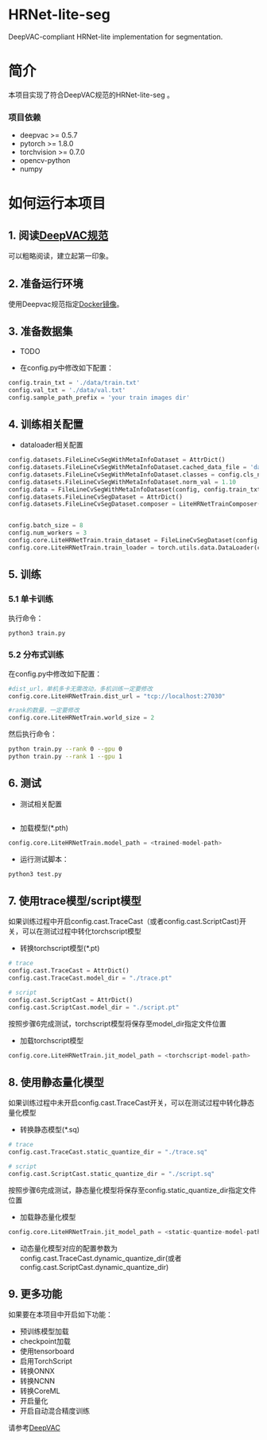 # HRNet-lite-seg
DeepVAC-compliant HRNet-lite implementation for segmentation.

# 简介
本项目实现了符合DeepVAC规范的HRNet-lite-seg 。

### 项目依赖

- deepvac >= 0.5.7
- pytorch >= 1.8.0
- torchvision >= 0.7.0
- opencv-python
- numpy

# 如何运行本项目

## 1. 阅读[DeepVAC规范](https://github.com/DeepVAC/deepvac)
可以粗略阅读，建立起第一印象。

## 2. 准备运行环境
使用Deepvac规范指定[Docker镜像](https://github.com/DeepVAC/deepvac#2-%E7%8E%AF%E5%A2%83%E5%87%86%E5%A4%87)。

## 3. 准备数据集

- TODO

- 在config.py中修改如下配置：
```python
config.train_txt = './data/train.txt'
config.val_txt = './data/val.txt'
config.sample_path_prefix = 'your train images dir'
```

## 4. 训练相关配置

- dataloader相关配置

```python
config.datasets.FileLineCvSegWithMetaInfoDataset = AttrDict()
config.datasets.FileLineCvSegWithMetaInfoDataset.cached_data_file = 'data/clothes.p'
config.datasets.FileLineCvSegWithMetaInfoDataset.classes = config.cls_num
config.datasets.FileLineCvSegWithMetaInfoDataset.norm_val = 1.10
config.data = FileLineCvSegWithMetaInfoDataset(config, config.train_txt, config.sample_path_prefix)()
config.datasets.FileLineCvSegDataset = AttrDict()
config.datasets.FileLineCvSegDataset.composer = LiteHRNetTrainComposer(config)


config.batch_size = 8
config.num_workers = 3
config.core.LiteHRNetTrain.train_dataset = FileLineCvSegDataset(config, config.train_txt, config.delimiter, config.sample_path_prefix)
config.core.LiteHRNetTrain.train_loader = torch.utils.data.DataLoader(config.core.LiteHRNetTrain.train_dataset, batch_size=config.batch_size, shuffle=True, num_workers=config.num_workers, pin_memory=config.pin_memory)

```
## 5. 训练

### 5.1 单卡训练
执行命令：

```bash
python3 train.py
```

### 5.2 分布式训练

在config.py中修改如下配置：
```python
#dist_url，单机多卡无需改动，多机训练一定要修改
config.core.LiteHRNetTrain.dist_url = "tcp://localhost:27030"

#rank的数量，一定要修改
config.core.LiteHRNetTrain.world_size = 2
```
然后执行命令：

```bash
python train.py --rank 0 --gpu 0
python train.py --rank 1 --gpu 1
```


## 6. 测试

- 测试相关配置

```python


```

- 加载模型(*.pth)

```python
config.core.LiteHRNetTrain.model_path = <trained-model-path>
```

- 运行测试脚本：

```bash
python3 test.py
```
## 7. 使用trace模型/script模型
如果训练过程中开启config.cast.TraceCast（或者config.cast.ScriptCast)开关，可以在测试过程中转化torchscript模型     

- 转换torchscript模型(*.pt)     

```python
# trace
config.cast.TraceCast = AttrDict()
config.cast.TraceCast.model_dir = "./trace.pt"

# script
config.cast.ScriptCast = AttrDict()
config.cast.ScriptCast.model_dir = "./script.pt"
```

按照步骤6完成测试，torchscript模型将保存至model_dir指定文件位置      

- 加载torchscript模型

```python
config.core.LiteHRNetTrain.jit_model_path = <torchscript-model-path>
```

## 8. 使用静态量化模型
如果训练过程中未开启config.cast.TraceCast开关，可以在测试过程中转化静态量化模型     
- 转换静态模型(*.sq)     

```python
# trace
config.cast.TraceCast.static_quantize_dir = "./trace.sq"

# script
config.cast.ScriptCast.static_quantize_dir = "./script.sq"
```
按照步骤6完成测试，静态量化模型将保存至config.static_quantize_dir指定文件位置      

- 加载静态量化模型

```python
config.core.LiteHRNetTrain.jit_model_path = <static-quantize-model-path>
```
- 动态量化模型对应的配置参数为config.cast.TraceCast.dynamic_quantize_dir(或者config.cast.ScriptCast.dynamic_quantize_dir)

## 9. 更多功能
如果要在本项目中开启如下功能：
- 预训练模型加载
- checkpoint加载
- 使用tensorboard
- 启用TorchScript
- 转换ONNX
- 转换NCNN
- 转换CoreML
- 开启量化
- 开启自动混合精度训练

请参考[DeepVAC](https://github.com/DeepVAC/deepvac)
